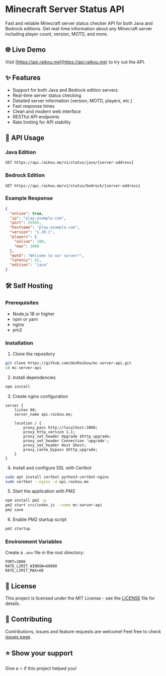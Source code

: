 # Minecraft Server Status API

Fast and reliable Minecraft server status checker API for both Java and Bedrock editions. Get real-time information about any Minecraft server including player count, version, MOTD, and more.

## 🌐 Live Demo

Visit [https://api.raikou.me](https://api.raikou.me) to try out the API.

## ✨ Features

- Support for both Java and Bedrock edition servers
- Real-time server status checking
- Detailed server information (version, MOTD, players, etc.)
- Fast response times
- Clean and modern web interface
- RESTful API endpoints
- Rate limiting for API stability

## 🚀 API Usage

### Java Edition
```http
GET https://api.raikou.me/v1/status/java/{server-address}
```

### Bedrock Edition
```http
GET https://api.raikou.me/v1/status/bedrock/{server-address}
```

### Example Response
```json
{
  "online": true,
  "ip": "play.example.com",
  "port": 25565,
  "hostname": "play.example.com",
  "version": "1.20.1",
  "players": {
    "online": 100,
    "max": 1000
  },
  "motd": "Welcome to our server!",
  "latency": 42,
  "edition": "java"
}
```

## 🛠️ Self Hosting

### Prerequisites
- Node.js 18 or higher
- npm or yarn
- nginx
- pm2

### Installation

1. Clone the repository
```bash
git clone https://github.com/devRaikou/mc-server-api.git
cd mc-server-api
```

2. Install dependencies
```bash
npm install
```

3. Create nginx configuration
```nginx
server {
    listen 80;
    server_name api.raikou.me;

    location / {
        proxy_pass http://localhost:3000;
        proxy_http_version 1.1;
        proxy_set_header Upgrade $http_upgrade;
        proxy_set_header Connection 'upgrade';
        proxy_set_header Host $host;
        proxy_cache_bypass $http_upgrade;
    }
}
```

4. Install and configure SSL with Certbot
```bash
sudo apt install certbot python3-certbot-nginx
sudo certbot --nginx -d api.raikou.me
```

5. Start the application with PM2
```bash
npm install pm2 -g
pm2 start src/index.js --name mc-server-api
pm2 save
```

6. Enable PM2 startup script
```bash
pm2 startup
```

### Environment Variables
Create a `.env` file in the root directory:
```env
PORT=3000
RATE_LIMIT_WINDOW=60000
RATE_LIMIT_MAX=60
```

## 📝 License

This project is licensed under the MIT License - see the [LICENSE](LICENSE) file for details.

## 🤝 Contributing

Contributions, issues and feature requests are welcome! Feel free to check [issues page](https://github.com/devRaikou/mc-server-api/issues).

## ⭐ Show your support

Give a ⭐️ if this project helped you! 